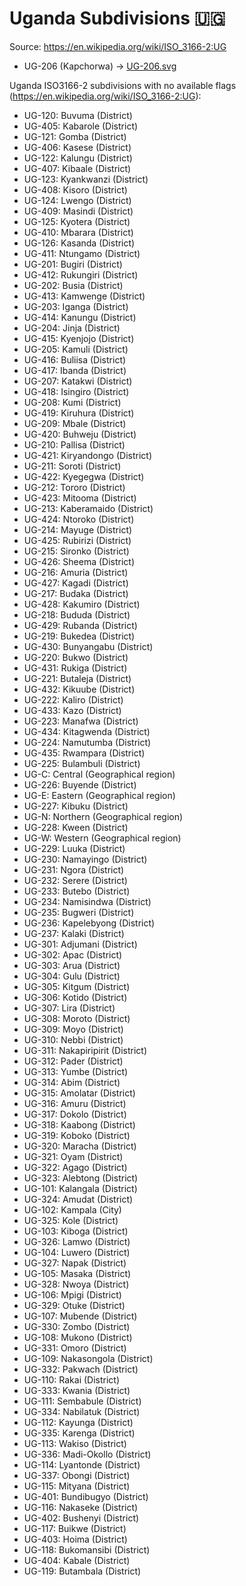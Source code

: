# Uganda Subdivisions 🇺🇬

Source: https://en.wikipedia.org/wiki/ISO_3166-2:UG

* UG-206 (Kapchorwa) -> [UG-206.svg](https://github.com/amckenna41/iso3166-flag-icons/blob/main/iso3166-2-icons/UG/UG-206.svg)

Uganda ISO3166-2 subdivisions with no available flags (https://en.wikipedia.org/wiki/ISO_3166-2:UG):

* UG-120: Buvuma (District)
* UG-405: Kabarole (District)
* UG-121: Gomba (District)
* UG-406: Kasese (District)
* UG-122: Kalungu (District)
* UG-407: Kibaale (District)
* UG-123: Kyankwanzi (District)
* UG-408: Kisoro (District)
* UG-124: Lwengo (District)
* UG-409: Masindi (District)
* UG-125: Kyotera (District)
* UG-410: Mbarara (District)
* UG-126: Kasanda (District)
* UG-411: Ntungamo (District)
* UG-201: Bugiri (District)
* UG-412: Rukungiri (District)
* UG-202: Busia (District)
* UG-413: Kamwenge (District)
* UG-203: Iganga (District)
* UG-414: Kanungu (District)
* UG-204: Jinja (District)
* UG-415: Kyenjojo (District)
* UG-205: Kamuli (District)
* UG-416: Buliisa (District)
* UG-417: Ibanda (District)
* UG-207: Katakwi (District)
* UG-418: Isingiro (District)
* UG-208: Kumi (District)
* UG-419: Kiruhura (District)
* UG-209: Mbale (District)
* UG-420: Buhweju (District)
* UG-210: Pallisa (District)
* UG-421: Kiryandongo (District)
* UG-211: Soroti (District)
* UG-422: Kyegegwa (District)
* UG-212: Tororo (District)
* UG-423: Mitooma (District)
* UG-213: Kaberamaido (District)
* UG-424: Ntoroko (District)
* UG-214: Mayuge (District)
* UG-425: Rubirizi (District)
* UG-215: Sironko (District)
* UG-426: Sheema (District)
* UG-216: Amuria (District)
* UG-427: Kagadi (District)
* UG-217: Budaka (District)
* UG-428: Kakumiro (District)
* UG-218: Bududa (District)
* UG-429: Rubanda (District)
* UG-219: Bukedea (District)
* UG-430: Bunyangabu (District)
* UG-220: Bukwo (District)
* UG-431: Rukiga (District)
* UG-221: Butaleja (District)
* UG-432: Kikuube (District)
* UG-222: Kaliro (District)
* UG-433: Kazo (District)
* UG-223: Manafwa (District)
* UG-434: Kitagwenda (District)
* UG-224: Namutumba (District)
* UG-435: Rwampara (District)
* UG-225: Bulambuli (District)
* UG-C: Central (Geographical region)
* UG-226: Buyende (District)
* UG-E: Eastern (Geographical region)
* UG-227: Kibuku (District)
* UG-N: Northern (Geographical region)
* UG-228: Kween (District)
* UG-W: Western (Geographical region)
* UG-229: Luuka (District)
* UG-230: Namayingo (District)
* UG-231: Ngora (District)
* UG-232: Serere (District)
* UG-233: Butebo (District)
* UG-234: Namisindwa (District)
* UG-235: Bugweri (District)
* UG-236: Kapelebyong (District)
* UG-237: Kalaki (District)
* UG-301: Adjumani (District)
* UG-302: Apac (District)
* UG-303: Arua (District)
* UG-304: Gulu (District)
* UG-305: Kitgum (District)
* UG-306: Kotido (District)
* UG-307: Lira (District)
* UG-308: Moroto (District)
* UG-309: Moyo (District)
* UG-310: Nebbi (District)
* UG-311: Nakapiripirit (District)
* UG-312: Pader (District)
* UG-313: Yumbe (District)
* UG-314: Abim (District)
* UG-315: Amolatar (District)
* UG-316: Amuru (District)
* UG-317: Dokolo (District)
* UG-318: Kaabong (District)
* UG-319: Koboko (District)
* UG-320: Maracha (District)
* UG-321: Oyam (District)
* UG-322: Agago (District)
* UG-323: Alebtong (District)
* UG-101: Kalangala (District)
* UG-324: Amudat (District)
* UG-102: Kampala (City)
* UG-325: Kole (District)
* UG-103: Kiboga (District)
* UG-326: Lamwo (District)
* UG-104: Luwero (District)
* UG-327: Napak (District)
* UG-105: Masaka (District)
* UG-328: Nwoya (District)
* UG-106: Mpigi (District)
* UG-329: Otuke (District)
* UG-107: Mubende (District)
* UG-330: Zombo (District)
* UG-108: Mukono (District)
* UG-331: Omoro (District)
* UG-109: Nakasongola (District)
* UG-332: Pakwach (District)
* UG-110: Rakai (District)
* UG-333: Kwania (District)
* UG-111: Sembabule (District)
* UG-334: Nabilatuk (District)
* UG-112: Kayunga (District)
* UG-335: Karenga (District)
* UG-113: Wakiso (District)
* UG-336: Madi-Okollo (District)
* UG-114: Lyantonde (District)
* UG-337: Obongi (District)
* UG-115: Mityana (District)
* UG-401: Bundibugyo (District)
* UG-116: Nakaseke (District)
* UG-402: Bushenyi (District)
* UG-117: Buikwe (District)
* UG-403: Hoima (District)
* UG-118: Bukomansibi (District)
* UG-404: Kabale (District)
* UG-119: Butambala (District)